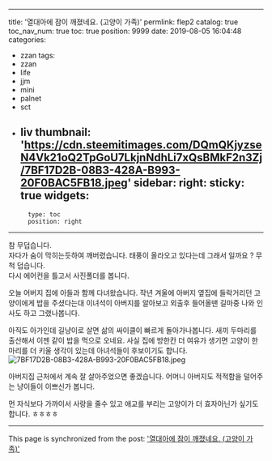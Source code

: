 
---
title: '열대아에 잠이 깨졌네요. (고양이 가족)'
permlink: flep2
catalog: true
toc_nav_num: true
toc: true
position: 9999
date: 2019-08-05 16:04:48
categories:
- zzan
tags:
- zzan
- life
- jjm
- mini
- palnet
- sct
- liv
thumbnail: 'https://cdn.steemitimages.com/DQmQKjyzseN4Vk21oQ2TpGoU7LkjnNdhLi7xQsBMkF2n3Zj/7BF17D2B-08B3-428A-B993-20F0BAC5FB18.jpeg'
sidebar:
    right:
        sticky: true
widgets:
    -
        type: toc
        position: right
---


참 무덥습니다.  
자다가 숨이 막히는듯하여 깨버렸습니다. 
태풍이 올라오고 있다는데 
그래서 일까요 ? 무척 덥습니다.  
다시 에어컨을 틀고서 사진폴더를 봅니다. 

오늘 어버지 집에 아들과 함께 다녀왔습니다. 
작년 겨울에 아버지 옆집에 들락거리던 고양이에게 
밥을 주셨다는대 이녀석이 아버지를 알아보고 
외출후 들어올땐 길마중 나와 인사도 하고 그랬나봅니다.  

아직도 아가인데 길냥이로 살면 삶의 싸이클이 빠르게 돌아가나봅니다. 
새끼 두마리를 출산해서 이젠 같이 밥을 먹으로 오네요. 
사실 집에 방한칸 더 여유가 생기면 고양이 한마리를 더 키울 생각이 있는데 아녀석들이 후보이기도 합니다.  
![7BF17D2B-08B3-428A-B993-20F0BAC5FB18.jpeg](https://cdn.steemitimages.com/DQmQKjyzseN4Vk21oQ2TpGoU7LkjnNdhLi7xQsBMkF2n3Zj/7BF17D2B-08B3-428A-B993-20F0BAC5FB18.jpeg)

아버지집 근처에서 계속 잘 살아주었으면 좋겠습니다.  어머니 아버지도 적적함을 덜어주는 냥이들이 이쁘신가 봅니다.  

먼 자식보다 가까이서 사랑을 줄수 있고 애교를 부리는 고양이가 더 효자아닌가 싶기도 합니다. ㅎㅎㅎㅎ

- - -

This page is synchronized from the post: ['열대아에 잠이 깨졌네요. (고양이 가족)'](https://steemit.com/@kingbit/flep2)
